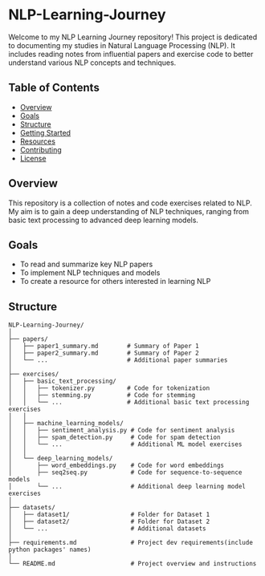 # NLP-Learning-Journey

Welcome to my NLP Learning Journey repository! This project is dedicated to documenting my studies in Natural Language Processing (NLP). It includes reading notes from influential papers and exercise code to better understand various NLP concepts and techniques.

## Table of Contents
- [Overview](#overview)
- [Goals](#goals)
- [Structure](#structure)
- [Getting Started](#getting-started)
- [Resources](#resources)
- [Contributing](#contributing)
- [License](#license)

## Overview
This repository is a collection of notes and code exercises related to NLP. My aim is to gain a deep understanding of NLP techniques, ranging from basic text processing to advanced deep learning models.

## Goals
- To read and summarize key NLP papers
- To implement NLP techniques and models
- To create a resource for others interested in learning NLP

## Structure
```
NLP-Learning-Journey/
│
├── papers/
│   ├── paper1_summary.md        # Summary of Paper 1
│   ├── paper2_summary.md        # Summary of Paper 2
│   └── ...                      # Additional paper summaries
│
├── exercises/
│   ├── basic_text_processing/
│   │   ├── tokenizer.py         # Code for tokenization
│   │   ├── stemming.py          # Code for stemming
│   │   └── ...                  # Additional basic text processing exercises
│   │
│   ├── machine_learning_models/
│   │   ├── sentiment_analysis.py # Code for sentiment analysis
│   │   ├── spam_detection.py     # Code for spam detection
│   │   └── ...                   # Additional ML model exercises
│   │
│   └── deep_learning_models/
│       ├── word_embeddings.py    # Code for word embeddings
│       ├── seq2seq.py            # Code for sequence-to-sequence models
│       └── ...                   # Additional deep learning model exercises
│
├── datasets/
│   ├── dataset1/                 # Folder for Dataset 1
│   ├── dataset2/                 # Folder for Dataset 2
│   └── ...                       # Additional datasets
│
├── requirements.md               # Project dev requirements(include python packages' names)
│
└── README.md                     # Project overview and instructions 
```
